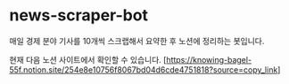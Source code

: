 # news-scraper-bot
매일 경제 분야 기사를 10개씩 스크랩해서 요약한 후 노션에 정리하는 봇입니다.

현재 다음 노션 사이트에서 확인할 수 있습니다.
[https://knowing-bagel-55f.notion.site/254e8e10756f8067bd04d6cde4751818?source=copy_link]
